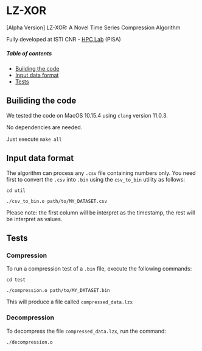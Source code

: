 # LZ-XOR
[Alpha Version] LZ-XOR: A Novel Time Series Compression Algorithm

Fully developed at ISTI CNR - [HPC Lab](http://hpc.isti.cnr.it) (PISA)

##### Table of contents
* [Building the code](#building-the-code)
* [Input data format](#input-data-format)
* [Tests](#tests)


Builiding the code
-----------------
We tested the code on MacOS 10.15.4 using `clang` version 11.0.3. 

No dependencies are needed.

Just execute
``make all``


Input data format
-----------------
The algorithm can process any `.csv` file containing numbers only.
You need first to convert the `.csv` into `.bin` using the `csv_to_bin` utility as follows:

``cd util``

``./csv_to_bin.o path/to/MY_DATASET.csv``

Please note: the first column will be interpret as the timestamp, the rest will be interpret as values.



Tests
-----------------
### Compression

To run a compression test of a `.bin` file, execute the following commands:

``cd test``

``./compression.o path/to/MY_DATASET.bin``

This will produce a file called ``compressed_data.lzx``

### Decompression

To decompress the file ``compressed_data.lzx``, run the command:

 ``./decompression.o``
